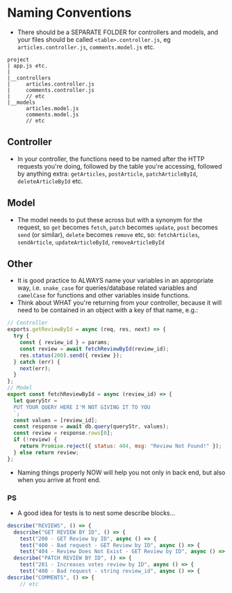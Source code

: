# Naming Conventions

- There should be a SEPARATE FOLDER for controllers and models, and your files should be called `<table>.controller.js`, eg `articles.controller.js`, `comments.model.js` etc.

```
project
| app.js etc.
|
|__controllers
|     articles.controller.js
|     comments.controller.js
|     // etc
|__models
      articles.model.js
      comments.model.js
      // etc
```

## Controller

- In your controller, the functions need to be named after the HTTP requests you're doing, followed by the table you're accessing, followed by anything extra:
  `getArticles`, `postArticle`, `patchArticleById`, `deleteArticleById` etc.

## Model

- The model needs to put these across but with a synonym for the request, so `get` becomes `fetch`, `patch` becomes `update`, `post` becomes `send` (or similar), `delete` becomes `remove` etc, so:
  `fetchArticles`, `sendArticle`, `updateArticleById`, `removeArticleById`

## Other

- It is good practice to ALWAYS name your variables in an appropriate way, i.e. `snake_case` for queries/database related variables and `camelCase` for functions and other variables inside functions.
- Think about WHAT you're returning from your controller, because it will need to be contained in an object with a key of that name, e.g.:

```js
// Controller
exports.getReviewById = async (req, res, next) => {
  try {
    const { review_id } = params;
    const review = await fetchReviewById(review_id);
    res.status(200).send({ review });
  } catch (err) {
    next(err);
  }
};
// Model
export const fetchReviewById = async (review_id) => {
  let queryStr = `
  PUT YOUR QUERY HERE I'M NOT GIVING IT TO YOU
  `;
  const values = [review_id];
  const response = await db.query(queryStr, values);
  const review = response.rows[0];
  if (!review) {
    return Promise.reject({ status: 404, msg: "Review Not Found!" });
  } else return review;
};
```

- Naming things properly NOW will help you not only in back end, but also when you arrive at front end.

### PS

- A good idea for tests is to nest some describe blocks...

```js
describe("REVIEWS", () => {
  describe("GET REVIEW BY ID", () => {
    test("200 - GET Review by ID", async () => {
    test("400 - Bad request - GET Review by ID", async () => {
    test("404 - Review Does Not Exist - GET Review by ID", async () => {
  describe("PATCH REVIEW BY ID", () => {
    test("201 - Increases votes review by ID", async () => {
    test("400 - Bad request - string review_id", async () => {
describe("COMMENTS", () => {
    // etc
```
